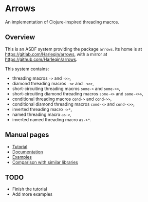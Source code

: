 # Arrows

An implementation of Clojure-inspired threading macros.

## Overview

This is an ASDF system providing the package `arrows`. Its home is at
https://gitlab.com/Harleqin/arrows, with a mirror at
https://github.com/Harleqin/arrows.

This system contains:

* threading macros `->` and `->>`,
* diamond threading macros `-<>` and `-<>>`,
* short-circuiting threading macros `some->` and `some->>`,
* short-circuiting diamond threading macros `some-<>` and `some-<>>`,
* conditional threading macros `cond->` and `cond->>`,
* conditional diamond threading macros `cond-<>` and `cond-<>>`,
* inverted threading macro `->*`,
* named threading macro `as->`,
* inverted named threading macro `as->*`.

## Manual pages

* [Tutorial](doc/TUTORIAL.md)
* [Documentation](doc/DOCUMENTATION.md)
* [Examples](doc/EXAMPLES.md)
* [Comparison with similar libraries](doc/COMPARISON.md)

## TODO

* Finish the tutorial
* Add more examples
